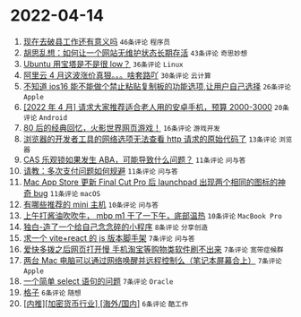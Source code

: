 # 2022-04-14

1. [现在去破县工作还有意义吗](https://www.v2ex.com/t/846868) `46条评论` `程序员`
1. [胡思乱想：如何让一个网站无维护状态长期存活](https://www.v2ex.com/t/846869) `43条评论` `奇思妙想`
1. [Ubuntu 用宝塔是不是很 low？](https://www.v2ex.com/t/846893) `36条评论` `Linux`
1. [阿里云 4 月这波涨价真狠。。。啥套路吖](https://www.v2ex.com/t/846888) `30条评论` `云计算`
1. [不知道 ios16 能不能做个禁止粘贴复制板的功能选项,让用户自己选择](https://www.v2ex.com/t/846886) `26条评论` `Apple`
1. [[2022 年 4 月] 请求大家推荐适合老人用的安卓手机，预算 2000-3000](https://www.v2ex.com/t/846898) `20条评论` `Android`
1. [80 后的经典回忆，火影世界网页游戏！](https://www.v2ex.com/t/846864) `16条评论` `游戏开发`
1. [浏览器的开发者工具的网络选项无法查看 http 请求的原始代码了](https://www.v2ex.com/t/846874) `13条评论` `浏览器`
1. [CAS 乐观锁如果发生 ABA，可能导致什么问题？](https://www.v2ex.com/t/846914) `11条评论` `问与答`
1. [请教：多次支付问题如何规避](https://www.v2ex.com/t/846902) `11条评论` `问与答`
1. [Mac App Store 更新 Final Cut Pro 后 launchpad 出现两个相同的图标的神奇 bug](https://www.v2ex.com/t/846873) `11条评论` `macOS`
1. [有哪些推荐的 mini 主机](https://www.v2ex.com/t/846897) `10条评论` `问与答`
1. [上午打酱油吹吹牛， mbp m1 干了一下午，底部温热](https://www.v2ex.com/t/846881) `10条评论` `MacBook Pro`
1. [独白-造了一个给自己念念碎的小程序](https://www.v2ex.com/t/846876) `8条评论` `分享创造`
1. [求一个 vite+react 的 js 版本脚手架](https://www.v2ex.com/t/846896) `7条评论` `问与答`
1. [爱快多拨之后网页打开慢 手机淘宝等购物类软件刷不出来](https://www.v2ex.com/t/846871) `7条评论` `宽带症候群`
1. [两台 Mac 电脑可以通过网络唤醒并远程控制么（笔记本屏幕合上）](https://www.v2ex.com/t/846862) `7条评论` `Apple`
1. [一个简单 select 语句的问题](https://www.v2ex.com/t/846861) `7条评论` `Oracle`
1. [格子](https://www.v2ex.com/t/846900) `6条评论` `随想`
1. [[内推][加密货币行业] [海外/国内]](https://www.v2ex.com/t/846877) `6条评论` `酷工作`
